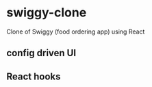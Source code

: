 # swiggy-clone

Clone of Swiggy (food ordering app) using React

## config driven UI

## React hooks
